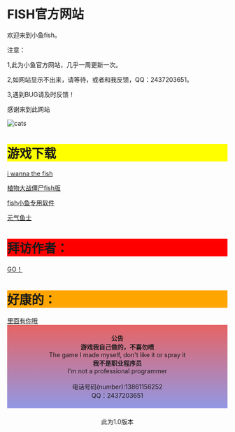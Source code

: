 <html lang="zh-CN">
  <head>
    <!--hey！来看源代码啦！-->
  </head>
  <body style="margin: 0;">
	  <h1>FISH官方网站 </h1>
    	  <p>欢迎来到小鱼fish。</p>
	  <p>注意：</p>
	  <p>1,此为小鱼官方网站，几乎一周更新一次。</p>
	  <p>2,如网站显示不出来，请等待，或者和我反馈，QQ：2437203651。</p>
	  <p>3,遇到BUG请及时反馈！</p>
    <p>感谢来到此网站</p>
    <img src="jinb.png" alt="cats">
    <h1 style = "background:yellow;">游戏下载</h1>
    <a href="https://wws.lanzoub.com/if9a80279zyd">i wanna the fish</a>
    <p></p>
    <a href="https://wws.lanzoub.com/iFe8e01hvt1a">植物大战僵尸fish版</a>
    <p></p>
    <a href="https://wws.lanzoub.com/iJIIk06iqppg">fish小鱼专用软件</a>
    <p></p>
    <a href="https://wws.lanzoub.com/iHwi2083w0qf">元气鱼士</a>
    <h1 style = "background:red;">拜访作者：</h1>
    <a href="https://space.bilibili.com/1660860592">GO！</a>
    <h1 style = "background:orange;">好康的：</h1>
    <a href="https://www.bilibili.com/video/BV1GJ411x7h7">里面有你哦</a>
    <p style="    text-align: center;
        margin: auto;
        padding: 20px;
        border: 2px;
        background-image: linear-gradient(#e66465, #9198e5);" ><b>公告</b>
        <br><b>游戏我自己做的，不喜勿喷</b>
        <br>The game I made myself, don't like it or spray it
        <br><b>我不是职业程序员</b>
        <br>I'm not a professional programmer
        <br> 
        <br>电话号码(number):13861156252
        <br>QQ：2437203651
    </p>
    <p style="    text-align: center;
    margin: auto;
    padding: 20px;
    border: 2px;">此为1.0版本</p>
  </body>
</html>


